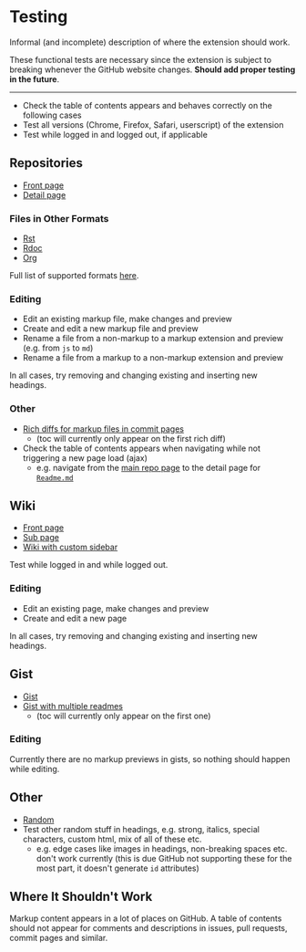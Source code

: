# Testing

Informal (and incomplete) description of where the extension should work.

These functional tests are necessary since the extension is subject to breaking whenever the GitHub website changes. **Should add proper testing in the future**.

---

- Check the table of contents appears and behaves correctly on the following cases
- Test all versions (Chrome, Firefox, Safari, userscript) of the extension
- Test while logged in and logged out, if applicable


## Repositories

- [Front page](https://github.com/rspec/rspec-core)
- [Detail page](https://github.com/rspec/rspec-core/blob/master/README.md)

### Files in Other Formats

- [Rst](https://github.com/jkbrzt/httpie)
- [Rdoc](https://github.com/rdoc/rdoc)
- [Org](https://github.com/yjwen/org-reveal)

Full list of supported formats [here](https://github.com/github/markup#markups).

### Editing

- Edit an existing markup file, make changes and preview
- Create and edit a new markup file and preview
- Rename a file from a non-markup to a markup extension and preview (e.g. from `js` to `md`)
- Rename a file from a markup to a non-markup extension and preview

In all cases, try removing and changing existing and inserting new headings.

### Other

- [Rich diffs for markup files in commit pages](https://github.com/arthurhammer/github-toc/commit/fb56f45e086ef8a3e7dc139be49decf7f4dff807?short_path=1e290ac#diff-1e290ac8433d555bce009b162cb869d0)
    - (toc will currently only appear on the first rich diff)
- Check the table of contents appears when navigating while not triggering a new page load (ajax)
    - e.g. navigate from the [main repo page](https://github.com/arthurhammer/github-toc) to the detail page for [`Readme.md`](https://github.com/arthurhammer/github-toc/blob/master/Readme.md)

## Wiki

- [Front page](https://github.com/gollum/gollum/wiki)
- [Sub page](https://github.com/gollum/gollum/wiki/Git-adapters)
- [Wiki with custom sidebar](https://github.com/mbostock/d3/wiki)

Test while logged in and while logged out.

### Editing

- Edit an existing page, make changes and preview
- Create and edit a new page

In all cases, try removing and changing existing and inserting new headings.

## Gist

- [Gist](https://gist.github.com/benweet/6312489)
- [Gist with multiple readmes](https://gist.github.com/arthurhammer/2261163aca4c0e931517)
    - (toc will currently only appear on the first one)

### Editing

Currently there are no markup previews in gists, so nothing should happen while editing.

## Other

- [Random](https://github.com/arthurhammer/github-readme-toc/blob/master/test/test.markdown)
- Test other random stuff in headings, e.g. strong, italics, special characters, custom html, mix of all of these etc.
    - e.g. edge cases like images in headings, non-breaking spaces etc. don't work currently (this is due GitHub not supporting these for the most part, it doesn't generate `id` attributes)

## Where It Shouldn't Work

Markup content appears in a lot of places on GitHub. A table of contents should not appear for comments and descriptions in issues, pull requests, commit pages and similar.
